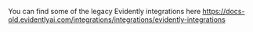 You can find some of the legacy Evidently integrations here 
https://docs-old.evidentlyai.com/integrations/integrations/evidently-integrations
